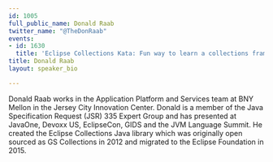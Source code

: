 ```yaml
---
id: 1005
full_public_name: Donald Raab
twitter_name: "@TheDonRaab"
events:
- id: 1630
  title: 'Eclipse Collections Kata: Fun way to learn a collections framework'
title: Donald Raab
layout: speaker_bio

---
```

Donald Raab works in the Application Platform and Services team at BNY Mellon in the Jersey City Innovation Center. Donald is a member of the Java Specification Request (JSR) 335 Expert Group and has presented at JavaOne, Devoxx US, EclipseCon, GIDS and the JVM Language Summit. He created the Eclipse Collections Java library which was originally open sourced as GS Collections in 2012 and migrated to the Eclipse Foundation in 2015.